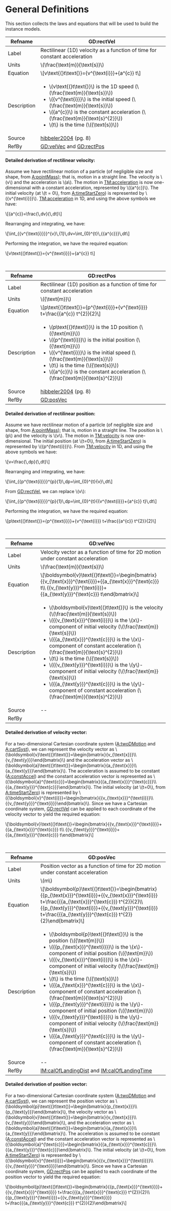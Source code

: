 # General Definitions

This section collects the laws and equations that will be used to build the instance models.

<div id="GD:rectVel">

|Refname|GD:rectVel|
|-|-|
|Label|Rectilinear (1D) velocity as a function of time for constant acceleration|
|Units|\\(\frac{\text{m}}{\text{s}}\\)|
|Equation|\\[v\text{(}t\text{)}={v^{\text{i}}}+{a^{c}} t\\]|
|Description|<ul><li>\\(v\text{(}t\text{)}\\) is the 1D speed (\\(\frac{\text{m}}{\text{s}}\\)) </li> <li> \\({v^{\text{i}}}\\) is the initial speed (\\(\frac{\text{m}}{\text{s}}\\)) </li> <li> \\({a^{c}}\\) is the constant acceleration (\\(\frac{\text{m}}{\text{s}^{2}}\\)) </li><li> \\(t\\) is the time (\\({\text{s}}\\)) </li></ul>|
|Source|[hibbeler2004](./references.md#hibbeler2004) (pg. 8)|
|RefBy|[GD:velVec](./general-definitions.md#GD:velVec) and [GD:rectPos](./general-definitions.md#GD:rectPos)|

</div>

#### Detailed derivation of rectilinear velocity:

Assume we have rectilinear motion of a particle (of negligible size and shape, from [A:pointMass](./assumptions.md#pointMass)); that is, motion in a straight line. The velocity is \\(v\\) and the acceleration is \\(a\\). The motion in [TM:acceleration](./theoretical-models.md#TM:acceleration) is now one-dimensional with a constant acceleration, represented by \\({a^{c}}\\). The initial velocity (at \\(t = 0\\), from [A:timeStartZero](./assumptions.md#timeStartZero)) is represented by \\({v^{\text{i}}}\\). [TM:acceleration](./theoretical-models.md#TM:acceleration) in 1D, and using the above symbols we have:

\\[{a^{c}}=\frac{\\,dv}{\\,dt}\\]

Rearranging and integrating, we have:

\\[\int_{{v^{\text{i}}}}^{v}\\,{1}\\,dv=\int_{0}^{t}\\,{{a^{c}}}\\,dt\\]

Performing the integration, we have the required equation:

\\[v\text{(}t\text{)}={v^{\text{i}}}+{a^{c}} t\\]

</br>

<div id="GD:rectPos">

|Refname|GD:rectPos|
|-|-|
|Label|Rectilinear (1D) position as a function of time for constant acceleration|
|Units|\\({\text{m}}\\)|
|Equation|\\[p\text{(}t\text{)}={p^{\text{i}}}+{v^{\text{i}}} t+\frac{{a^{c}} t^{2}}{2}\\]|
|Description|<ul><li>\\(p\text{(}t\text{)}\\) is the 1D position (\\({\text{m}}\\)) </li> <li> \\({p^{\text{i}}}\\) is the initial position (\\({\text{m}}\\)) </li><li> \\({v^{\text{i}}}\\) is the initial speed (\\(\frac{\text{m}}{\text{s}}\\)) </li><li> \\(t\\) is the time (\\({\text{s}}\\)) </li><li> \\({a^{c}}\\) is the constant acceleration (\\(\frac{\text{m}}{\text{s}^{2}}\\)) </li></ul>|
|Source|[hibbeler2004](./references.md#hibbeler2004) (pg. 8)|
|RefBy|[GD:posVec](./general-definitions.md#GD:posVec)|

</div>

#### Detailed derivation of rectilinear position:

Assume we have rectilinear motion of a particle (of negligible size and shape, from [A:pointMass](./assumptions.md#pointMass)); that is, motion in a straight line. The position is \\(p\\) and the velocity is \\(v\\). The motion in [TM:velocity](./theoretical-models.md#TM:velocity) is now one-dimensional. The initial position (at \\(t=0\\), from [A:timeStartZero](./assumptions.md#timeStartZero)) is represented by \\({p^{\text{i}}}\\). From [TM:velocity](./theoretical-models.md#TM:velocity) in 1D, and using the above symbols we have:

\\[v=\frac{\\,dp}{\\,dt}\\]

Rearranging and integrating, we have:

\\[\int_{{p^{\text{i}}}}^{p}{1}\\,dp=\int_{0}^{t}{v}\\,dt\\]

From [GD:rectVel](./general-definitions.md#GD:rectVel), we can replace \\(v\\):

\\[\int_{{p^{\text{i}}}}^{p}{1}\\,dp=\int_{0}^{t}{{v^{\text{i}}}+{a^{c}} t}\\,dt\\]

Performing the integration, we have the required equation:

\\[p\text{(}t\text{)}={p^{\text{i}}}+{v^{\text{i}}} t+\frac{{a^{c}} t^{2}}{2}\\]

</br>

<div id="GD:velVec">

|Refname|GD:velVec|
|-|-|
|Label|Velocity vector as a function of time for 2D motion under constant acceleration|
|Units|\\(\frac{\text{m}}{\text{s}}\\)|
|Equation|\\[\boldsymbol{v}\text{(}t\text{)}=\begin{bmatrix}{{v_{\text{x}}}^{\text{i}}}+{{a_{\text{x}}}^{\text{c}}} t\\\ {{v_{\text{y}}}^{\text{i}}}+{{a_{\text{y}}}^{\text{c}}} t\end{bmatrix}\\]|
|Description|<ul><li> \\(\boldsymbol{v}\text{(}t\text{)}\\) is the velocity (\\(\frac{\text{m}}{\text{s}}\\)) </li><li> \\({{v_{\text{x}}}^{\text{i}}}\\) is the \\(x\\)-component of initial velocity (\\(\frac{\text{m}}{\text{s}}\\)) </li><li> \\({{a_{\text{x}}}^{\text{c}}}\\) is the \\(x\\)-component of constant acceleration (\\(\frac{\text{m}}{\text{s}^{2}}\\)) </li><li> \\(t\\) is the time (\\({\text{s}}\\)) </li><li> \\({{v_{\text{y}}}^{\text{i}}}\\) is the \\(y\\)-component of initial velocity (\\(\frac{\text{m}}{\text{s}}\\)) </li><li> \\({{a_{\text{y}}}^{\text{c}}}\\) is the \\(y\\)-component of constant acceleration (\\(\frac{\text{m}}{\text{s}^{2}}\\)) </li></ul>|
|Source|--|
|RefBy||

</div>

#### Detailed derivation of velocity vector:

For a two-dimensional Cartesian coordinate system ([A:twoDMotion](./assumptions.md#twoDMotion) and [A:cartSyst](./assumptions.md#cartSyst)), we can represent the velocity vector as \\(\boldsymbol{v}\text{(}t\text{)}=\begin{bmatrix}{v_{\text{x}}}\\\ {v_{\text{y}}}\end{bmatrix}\\) and the acceleration vector as \\(\boldsymbol{a}\text{(}t\text{)}=\begin{bmatrix}{a_{\text{x}}}\\\ {a_{\text{y}}}\end{bmatrix}\\). The acceleration is assumed to be constant ([A:constAccel](./assumptions.md#constAccel)) and the constant acceleration vector is represented as \\({\boldsymbol{a}^{\text{c}}}=\begin{bmatrix}{{a_{\text{x}}}^{\text{c}}}\\\ {{a_{\text{y}}}^{\text{c}}}\end{bmatrix}\\). The initial velocity (at \\(t=0\\), from [A:timeStartZero](./assumptions.md#timeStartZero)) is represented by \\({\boldsymbol{v}^{\text{i}}}=\begin{bmatrix}{{v_{\text{x}}}^{\text{i}}}\\\ {{v_{\text{y}}}^{\text{i}}}\end{bmatrix}\\). Since we have a Cartesian coordinate system, [GD:rectVel](./general-definitions.md#GD:rectVel) can be applied to each coordinate of the velocity vector to yield the required equation:

\\[\boldsymbol{v}\text{(}t\text{)}=\begin{bmatrix}{{v_{\text{x}}}^{\text{i}}}+{{a_{\text{x}}}^{\text{c}}} t\\\ {{v_{\text{y}}}^{\text{i}}}+{{a_{\text{y}}}^{\text{c}}} t\end{bmatrix}\\]

</br>

<div id="GD:posVec">

|Refname|GD:posVec|
|-|-|
|Label|Position vector as a function of time for 2D motion under constant acceleration|
|Units|\\(m\\)|
|Equation|\\[\boldsymbol{p}\text{(}t\text{)}=\begin{bmatrix}{{p_{\text{x}}}^{\text{i}}}+{{v_{\text{x}}}^{\text{i}}} t+\frac{{{a_{\text{x}}}^{\text{c}}} t^{2}}{2}\\\ {{p_{\text{y}}}^{\text{i}}}+{{v_{\text{y}}}^{\text{i}}} t+\frac{{{a_{\text{y}}}^{\text{c}}} t^{2}}{2}\end{bmatrix}\\]|
|Description|<ul><li> \\(\boldsymbol{p}\text{(}t\text{)}\\) is the position (\\({\text{m}}\\)) <li> \\({{p_{\text{x}}}^{\text{i}}}\\) is the \\(x\\)-component of initial position (\\({\text{m}}\\)) </li><li> \\({{v_{\text{x}}}^{\text{i}}}\\) is the \\(x\\)-component of initial velocity (\\(\frac{\text{m}}{\text{s}}\\)) </li><li> \\(t\\) is the time (\\({\text{s}}\\)) </li><li> \\({{a_{\text{x}}}^{\text{c}}}\\) is the \\(x\\)-component of constant acceleration (\\(\frac{\text{m}}{\text{s}^{2}}\\)) </li><li> \\({{p_{\text{y}}}^{\text{i}}}\\) is the \\(y\\)-component of initial position (\\({\text{m}}\\)) </li><li> \\({{v_{\text{y}}}^{\text{i}}}\\) is the \\(y\\)-component of initial velocity (\\(\frac{\text{m}}{\text{s}}\\)) </li><li> \\({{a_{\text{y}}}^{\text{c}}}\\) is the \\(y\\)-component of constant acceleration (\\(\frac{\text{m}}{\text{s}^{2}}\\)) </li></ul>|
|Source|--|
|RefBy|[IM:calOfLandingDist](./instance-models.md#IM:calOfLandingDist) and [IM:calOfLandingTime](./instance-models.md#IM:calOfLandingTime)|

</div>

#### Detailed derivation of position vector:

For a two-dimensional Cartesian coordinate system ([A:twoDMotion](./assumptions.md#twoDMotion) and [A:cartSyst](./assumptions.md#cartSyst)), we can represent the position vector as \\(\boldsymbol{p}\text{(}t\text{)}=\begin{bmatrix}{p_{\text{x}}}\\\ {p_{\text{y}}}\end{bmatrix}\\), the velocity vector as \\(\boldsymbol{v}\text{(}t\text{)}=\begin{bmatrix}{v_{\text{x}}}\\\ {v_{\text{y}}}\end{bmatrix}\\), and the acceleration vector as \\(\boldsymbol{a}\text{(}t\text{)}=\begin{bmatrix}{a_{\text{x}}}\\\ {a_{\text{y}}}\end{bmatrix}\\). The acceleration is assumed to be constant ([A:constAccel](./assumptions.md#constAccel)) and the constant acceleration vector is represented as \\({\boldsymbol{a}^{\text{c}}}=\begin{bmatrix}{{a_{\text{x}}}^{\text{c}}}\\\ {{a_{\text{y}}}^{\text{c}}}\end{bmatrix}\\). The initial velocity (at \\(t=0\\), from [A:timeStartZero](./assumptions.md#timeStartZero)) is represented by \\({\boldsymbol{v}^{\text{i}}}=\begin{bmatrix}{{v_{\text{x}}}^{\text{i}}}\\\ {{v_{\text{y}}}^{\text{i}}}\end{bmatrix}\\). Since we have a Cartesian coordinate system, [GD:rectPos](./general-definitions.md#GD:rectPos) can be applied to each coordinate of the position vector to yield the required equation:

\\[\boldsymbol{p}\text{(}t\text{)}=\begin{bmatrix}{{p_{\text{x}}}^{\text{i}}}+{{v_{\text{x}}}^{\text{i}}} t+\frac{{{a_{\text{x}}}^{\text{c}}} t^{2}}{2}\\\ {{p_{\text{y}}}^{\text{i}}}+{{v_{\text{y}}}^{\text{i}}} t+\frac{{{a_{\text{y}}}^{\text{c}}} t^{2}}{2}\end{bmatrix}\\]
